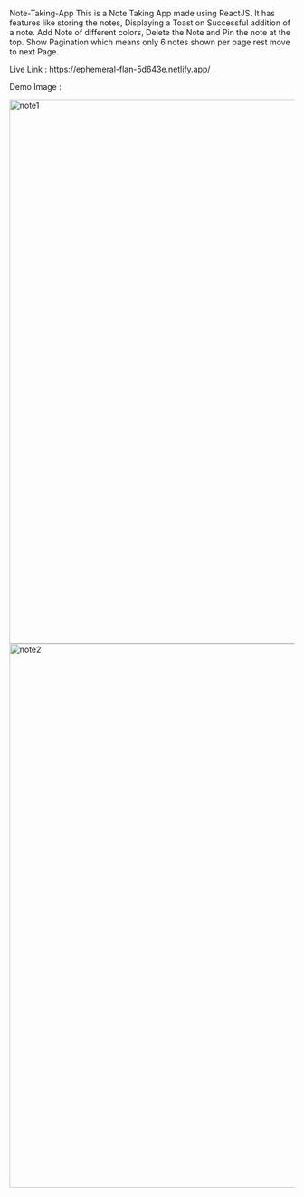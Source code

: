 Note-Taking-App
This is a Note Taking App made using ReactJS.
It has features like storing the notes, Displaying a Toast on Successful addition of a note.
Add Note of different colors, Delete the Note and Pin the note at the top.
Show Pagination which means  only 6 notes shown per page rest move to next Page.

Live Link : https://ephemeral-flan-5d643e.netlify.app/

Demo Image : 

<img width="960" alt="note1" src="https://user-images.githubusercontent.com/93420193/188533937-0b261004-69d8-4a8c-8b56-f625928b8ede.png">
<img width="960" alt="note2" src="https://user-images.githubusercontent.com/93420193/188533944-9a0b13bd-f5b4-49e8-b721-619f16291e10.png">
